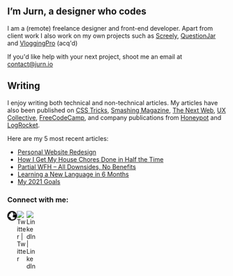 ## I’m Jurn, a designer who codes

I am a (remote) freelance designer and front-end developer. Apart from client work I also work on my own projects such as [Screely](https://screely.com), [QuestionJar](https://www.questionjar.com) and [VloggingPro](https://vloggingpro.com) (acq'd)

If you'd like help with your next project, shoot me an email at contact@jurn.io


## Writing

I enjoy writing both technical and non-technical articles. My articles have also been published on [CSS Tricks][csstricks], [Smashing Magazine][smashingmagazine], [The Next Web][thenextweb], [UX Collective][uxcollective], [FreeCodeCamp][freecodecamp], and company publications from [Honeypot][honeypot] and [LogRocket][logrocket].

Here are my 5 most recent articles:

<!-- BLOG-POST-LIST:START -->
- [Personal Website Redesign](https://blog.jurn.io/redesign-2021/)
- [How I Get My House Chores Done in Half the Time](https://blog.jurn.io/house-chores/)
- [Partial WFH – All Downsides, No Benefits](https://blog.jurn.io/partial-wfh/)
- [Learning a New Language in 6 Months](https://blog.jurn.io/faster-language-learning/)
- [My 2021 Goals](https://blog.jurn.io/2021-goals/)
<!-- BLOG-POST-LIST:END -->


### Connect with me:
[<img align="left" alt="www.jurn.io" width="22px" src="https://raw.githubusercontent.com/iconic/open-iconic/master/svg/globe.svg" />](https://www.jurn.io/)
[<img align="left" alt="Twitter | Twitter" width="22px" src="https://cdn.jsdelivr.net/npm/simple-icons@v3/icons/twitter.svg" />](https://twitter.com/jurn_w)
[<img align="left" alt="LinkedIn | LinkedIn" width="22px" src="https://cdn.jsdelivr.net/npm/simple-icons@v3/icons/linkedin.svg" />](https://www.linkedin.com/in/jurnvanwissen/)


[csstricks]: https://css-tricks.com/lets-make-one-of-those-fancy-scrolling-animations-used-on-apple-product-pages/
[freecodecamp]: https://www.freecodecamp.org/news/how-i-built-my-side-project-and-got-31-000-users-the-first-week-d9053bae5302/
[thenextweb]: https://thenextweb.com/news/developer-side-project-syndication
[honeypot]: https://cult.honeypot.io/reads/how-to-create-a-side-project-that-gets-you-noticed  
[logrocket]: https://blog.logrocket.com/adding-amp-components-to-next-js-webpage/
[smashingmagazine]: https://www.smashingmagazine.com/2020/09/figma-developers-guide/
[uxcollective]: https://uxdesign.cc/mastering-animations-in-figma-with-7-simple-demos-204106bff310

